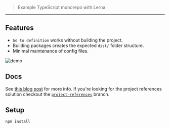 > Example TypeScript monorepo with Lerna

---

## Features

- `Go to definition` works without building the project.
- Building packages creates the expected `dist/` folder structure.
- Minimal maintenance of config files.

![demo](./demo.gif)

## Docs

See [this blog post](https://medium.com/@NiGhTTraX/how-to-set-up-a-typescript-monorepo-with-lerna-c6acda7d4559) for more info. If you're looking for the project references solution checkout the [`project-references`](https://github.com/NiGhTTraX/lerna-ts/tree/project-references) branch.

## Setup

```shell
npm install
```
